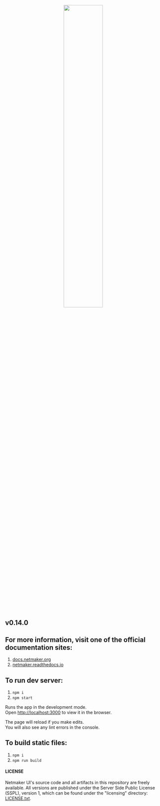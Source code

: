 <p align="center">
  <img style="width:50%;" src="src/netmaker-logo.png"><break/>
</p>

## v0.14.0

## For more information, visit one of the official documentation sites:

1. [docs.netmaker.org](https://docs.netmaker.org)
2. [netmaker.readthedocs.io](https://netmaker.readthedocs.io)

## To run dev server:

1. `npm i`
2. `npm start`

Runs the app in the development mode.  
Open [http://localhost:3000](http://localhost:3000) to view it in the browser.

The page will reload if you make edits.  
You will also see any lint errors in the console.

## To build static files:

1. `npm i`
2. `npm run build`

#### LICENSE

Netmaker UI's source code and all artifacts in this repository are freely available. All versions are published under the Server Side Public License (SSPL), version 1, which can be found under the "licensing" directory: [LICENSE.txt](licensing/LICENSE.txt).
